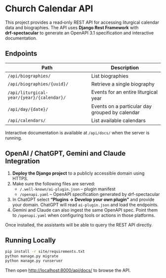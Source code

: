 # Church Calendar API

This project provides a read‑only REST API for accessing liturgical calendar data and biographies. The API uses **Django Rest Framework** with **drf‑spectacular** to generate an OpenAPI&nbsp;3.1 specification and interactive documentation.

## Endpoints

| Path | Description |
| --- | --- |
| `/api/biographies/` | List biographies |
| `/api/biographies/{uuid}/` | Retrieve a single biography |
| `/api/liturgical-year/{year}/{calendar}/` | Events for an entire liturgical year |
| `/api/day/{date}/` | Events on a particular day grouped by calendar |
| `/api/calendars/` | List available calendars |

Interactive documentation is available at `/api/docs/` when the server is running.

## OpenAI / ChatGPT, Gemini and Claude Integration

1. **Deploy the Django project** to a publicly accessible domain using HTTPS.
2. Make sure the following files are served:
   - `/.well-known/ai-plugin.json` – plugin manifest
   - `/openapi.yaml` – OpenAPI specification generated by drf-spectacular
3. In ChatGPT select **“Plugins → Develop your own plugin”** and provide your domain. ChatGPT will read `ai-plugin.json` and load the endpoints.
4. Gemini and Claude can also ingest the same OpenAPI spec. Point them to `/openapi.yaml` when configuring tools or actions in those platforms.

Once installed, the assistants will be able to query the REST API directly.

## Running Locally

```bash
pip install -r site/requirements.txt
python manage.py migrate
python manage.py runserver
```

Then open [http://localhost:8000/api/docs/](http://localhost:8000/api/docs/) to browse the API.
